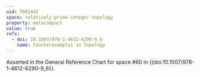 ```yaml
---
uid: T001442
space: relatively-prime-integer-topology
property: metacompact
value: true
refs:
  - doi: 10.1007/978-1-4612-6290-9_6
    name: Counterexamples in Topology
---
```

Asserted in the General Reference Chart for space #60 in
{{doi:10.1007/978-1-4612-6290-9_6}}.

